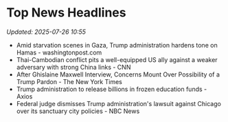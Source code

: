 # Top News Headlines

_Updated: 2025-07-26 10:55_

- Amid starvation scenes in Gaza, Trump administration hardens tone on Hamas - washingtonpost.com
- Thai-Cambodian conflict pits a well-equipped US ally against a weaker adversary with strong China links - CNN
- After Ghislaine Maxwell Interview, Concerns Mount Over Possibility of a Trump Pardon - The New York Times
- Trump administration to release billions in frozen education funds - Axios
- Federal judge dismisses Trump administration's lawsuit against Chicago over its sanctuary city policies - NBC News